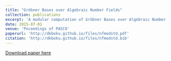 ```yaml
---
title: "Gröbner Bases over Algebraic Number Fields"
collection: publications
excerpt: 'A modular computation of Gröbner Bases over Algebraic Number Fields.'
date: 2015-07-01
venue: 'Poceedings of PASCO'
paperurl: 'http://dkboku.github.io/files/nfmodstd.pdf'
citation: 'http://dkboku.github.io/files/nfmodstd.bib'
---
```

[Download paper here](http://dkboku.github.io/files/nfmodstd.pdf)
